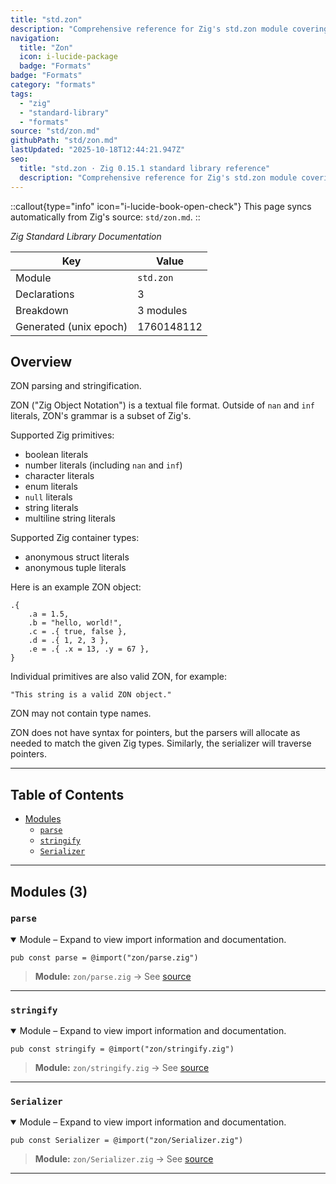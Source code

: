 ```yaml
---
title: "std.zon"
description: "Comprehensive reference for Zig's std.zon module covering binary parsing, archive handling, and structured formats."
navigation:
  title: "Zon"
  icon: i-lucide-package
  badge: "Formats"
badge: "Formats"
category: "formats"
tags:
  - "zig"
  - "standard-library"
  - "formats"
source: "std/zon.md"
githubPath: "std/zon.md"
lastUpdated: "2025-10-18T12:44:21.947Z"
seo:
  title: "std.zon · Zig 0.15.1 standard library reference"
  description: "Comprehensive reference for Zig's std.zon module covering binary parsing, archive handling, and structured formats."
---
```

::callout{type="info" icon="i-lucide-book-open-check"}
This page syncs automatically from Zig's source: `std/zon.md`.
::

*Zig Standard Library Documentation*

| Key | Value |
| --- | --- |
| Module | `std.zon` |
| Declarations | 3 |
| Breakdown | 3 modules |
| Generated (unix epoch) | 1760148112 |

## Overview

ZON parsing and stringification.

ZON ("Zig Object Notation") is a textual file format. Outside of `nan` and `inf` literals, ZON's
grammar is a subset of Zig's.

Supported Zig primitives:
* boolean literals
* number literals (including `nan` and `inf`)
* character literals
* enum literals
* `null` literals
* string literals
* multiline string literals

Supported Zig container types:
* anonymous struct literals
* anonymous tuple literals

Here is an example ZON object:
```
.{
    .a = 1.5,
    .b = "hello, world!",
    .c = .{ true, false },
    .d = .{ 1, 2, 3 },
    .e = .{ .x = 13, .y = 67 },
}
```

Individual primitives are also valid ZON, for example:
```
"This string is a valid ZON object."
```

ZON may not contain type names.

ZON does not have syntax for pointers, but the parsers will allocate as needed to match the
given Zig types. Similarly, the serializer will traverse pointers.

---

## Table of Contents

- [Modules](#modules)
  - [`parse`](#module-parse)
  - [`stringify`](#module-stringify)
  - [`Serializer`](#module-serializer)

---

## Modules (3)

### <a id="module-parse"></a>`parse`

<details class="declaration-card" open>
<summary>Module – Expand to view import information and documentation.</summary>

```zig
pub const parse = @import("zon/parse.zig")
```

> **Module:** `zon/parse.zig` → See [source](https://raw.githubusercontent.com/ziglang/zig/refs/heads/master/lib/std/zon/parse.zig)

</details>

---

### <a id="module-stringify"></a>`stringify`

<details class="declaration-card" open>
<summary>Module – Expand to view import information and documentation.</summary>

```zig
pub const stringify = @import("zon/stringify.zig")
```

> **Module:** `zon/stringify.zig` → See [source](https://raw.githubusercontent.com/ziglang/zig/refs/heads/master/lib/std/zon/stringify.zig)

</details>

---

### <a id="module-serializer"></a>`Serializer`

<details class="declaration-card" open>
<summary>Module – Expand to view import information and documentation.</summary>

```zig
pub const Serializer = @import("zon/Serializer.zig")
```

> **Module:** `zon/Serializer.zig` → See [source](https://raw.githubusercontent.com/ziglang/zig/refs/heads/master/lib/std/zon/Serializer.zig)

</details>

---


